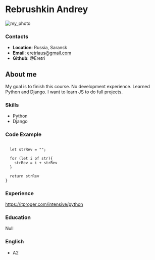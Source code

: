 # Rebrushkin Andrey

![my_photo](https://github.com/Eretri/rsschool-cv/assets/22414260/0a6b017a-6d4e-40a9-a7b1-6c5ae931df15)


### Contacts

* **Location**: Russia, Saransk
* **Email**: eretriaus@gmail.com
* **Github**: @Eretri 

## About me 

My goal is to finish this course. No development experience. Learned Python and Django. I want to learn JS to do full projects.

### Skills

* Python
* Django

### Code Example

```function solution(str){ 
  
  let strRev = "";
  
  for (let i of str){
    strRev = i + strRev
  }
  
  return strRev
}
```

### Experience
https://itproger.com/intensive/python


### Education

Null

### English 

* A2
